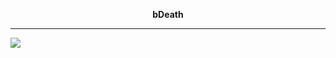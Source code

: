 <p align="center"><b>bDeath</b></p>

<hr>

<img src="https://cdn.discordapp.com/attachments/1030601634264383529/1232689832128679976/gmod_---_15457356_---_23-04-2024_x_1.gif?ex=662a5f5e&is=66290dde&hm=f4f1e594d0ccaba725c775ac9bcefc8420587539eac975a725f9967f2902affb&">

